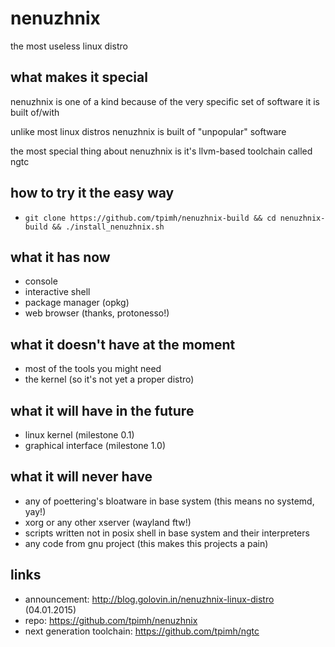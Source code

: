 nenuzhnix
=========

the most useless linux distro

what makes it special
---------------------

 nenuzhnix is one of a kind because of the very specific set of software it is built of/with

 unlike most linux distros nenuzhnix is built of "unpopular" software

 the most special thing about nenuzhnix is it's llvm-based toolchain called ngtc

how to try it the easy way
--------------------------

- `git clone https://github.com/tpimh/nenuzhnix-build && cd nenuzhnix-build && ./install_nenuzhnix.sh`

what it has now
---------------

 - console
 - interactive shell
 - package manager (opkg)
 - web browser (thanks, protonesso!)

what it doesn't have at the moment
----------------------------------

 - most of the tools you might need
 - the kernel (so it's not yet a proper distro)

what it will have in the future
-------------------------------

 - linux kernel (milestone 0.1)
 - graphical interface (milestone 1.0) 

what it will never have
-----------------------

 - any of poettering's bloatware in base system (this means no systemd, yay!)
 - xorg or any other xserver (wayland ftw!)
 - scripts written not in posix shell in base system and their interpreters
 - any code from gnu project (this makes this projects a pain)

links
-----

 - announcement: http://blog.golovin.in/nenuzhnix-linux-distro (04.01.2015)
 - repo: https://github.com/tpimh/nenuzhnix
 - next generation toolchain: https://github.com/tpimh/ngtc
